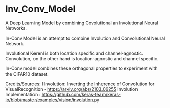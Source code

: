# Inv_Conv_Model
A Deep Learning Model by combining Covolutional  an Involutional Neural Networks.

In-Conv Model is an attempt to combine Involution and Convolutional Neural Network. 

Involutional Kerenl is both location specific and channel-agnostic. Convolution, on the other
hand is location-agnostic and channel specific.

In-Conv model combines these orthagonal properties to experiment with the CIFAR10 dataset.

Credits/Sources: I 
  Involution: Inverting the Inherence of Convolution for VisualRecognition - https://arxiv.org/abs/2103.06255
  Involution Implementation : https://github.com/keras-team/keras-io/blob/master/examples/vision/involution.py
